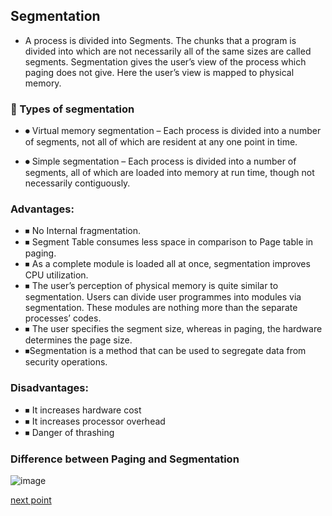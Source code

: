 
## Segmentation
- A process is divided into Segments. The chunks that a program is divided into which are not necessarily all of the same sizes are called segments. Segmentation gives the user’s view of the process which paging does not give. Here the user’s view is mapped to physical memory.


### 🛑 Types of segmentation

- ⏺ Virtual memory segmentation – Each process is divided into a number of segments, not all of which are resident at any one point in time.

- ⏺ Simple segmentation – Each process is divided into a number of segments, all of which are loaded into memory at run time, though not necessarily contiguously.

### Advantages:
- ⏹ No Internal fragmentation.
- ⏹ Segment Table consumes less space in comparison to Page table in paging.
- ⏹ As a complete module is loaded all at once, segmentation improves CPU utilization.
- ⏹ The user’s perception of physical memory is quite similar to segmentation. Users can divide user programmes into modules via segmentation. These modules are nothing more than the separate processes’ codes.
- ⏹ The user specifies the segment size, whereas in paging, the hardware determines the page size.
- ⏹Segmentation is a method that can be used to segregate data from security operations.


### Disadvantages:
- ⏹ It increases hardware cost 
- ⏹ It increases processor overhead
- ⏹ Danger of thrashing


### Difference between Paging and Segmentation

![image](https://user-images.githubusercontent.com/93985255/206744519-477f2282-4927-40bf-a095-346948ec0da1.png)

[next point]()
